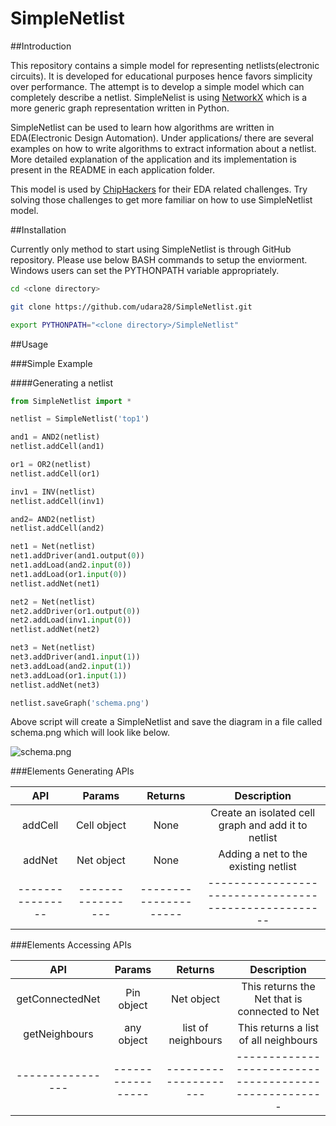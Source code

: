 # SimpleNetlist


##Introduction

This repository contains a simple model for representing netlists(electronic circuits). It is developed for educational purposes hence favors simplicity over performance. The attempt is to develop a simple model which can completely describe a netlist. SimpleNelist is using [NetworkX](https://networkx.github.io/) which is a more generic graph representation written in Python.

SimpleNetlist can be used to learn how algorithms are written in EDA(Electronic Design Automation). Under applications/ there are several examples on how to write algorithms to extract information about a netlist. More detailed explanation of the application and its implementation is present in the README in each application folder.

This model is used by [ChipHackers](https://chiphackers.com) for their EDA related challenges. Try solving those challenges to get more familiar on how to use SimpleNetlist model.


##Installation

Currently only method to start using SimpleNetlist is through GitHub repository. Please use below BASH commands to setup the enviorment. Windows users can set the PYTHONPATH variable appropriately.

```sh
cd <clone directory>

git clone https://github.com/udara28/SimpleNetlist.git

export PYTHONPATH="<clone directory>/SimpleNetlist"
```

##Usage

###Simple Example

####Generating a netlist


```python
from SimpleNetlist import *

netlist = SimpleNetlist('top1')

and1 = AND2(netlist)
netlist.addCell(and1)

or1 = OR2(netlist)
netlist.addCell(or1)

inv1 = INV(netlist)
netlist.addCell(inv1)

and2= AND2(netlist)  
netlist.addCell(and2)

net1 = Net(netlist)
net1.addDriver(and1.output(0))
net1.addLoad(and2.input(0))
net1.addLoad(or1.input(0))
netlist.addNet(net1)

net2 = Net(netlist)
net2.addDriver(or1.output(0))
net2.addLoad(inv1.input(0))
netlist.addNet(net2)

net3 = Net(netlist)
net3.addDriver(and1.input(1))
net3.addLoad(and2.input(1))
net3.addLoad(or1.input(1))
netlist.addNet(net3)

netlist.saveGraph('schema.png')

```

Above script will create a SimpleNetlist and save the diagram in a file called schema.png which will look like below.

![schema.png](https://github.com/udara28/SimpleNetlist/schema.png)


###Elements Generating APIs

|  API           |  Params         |    Returns          |     Description                                     |
|:--------------:|:---------------:|:-------------------:|:---------------------------------------------------:|
| addCell        | Cell object     | None                | Create an isolated cell graph and add it to netlist |
| addNet         | Net object      | None                | Adding a net to the existing netlist                |
|----------------|-----------------|---------------------|-----------------------------------------------------|

###Elements Accessing APIs

|  API           |  Params         |    Returns          |     Description                                     |
|:--------------:|:---------------:|:-------------------:|:---------------------------------------------------:|
| getConnectedNet| Pin object      | Net object          | This returns the Net that is connected to Net       |
| getNeighbours  | any object      | list of neighbours  | This returns a list of all neighbours               |
|----------------|-----------------|---------------------|-----------------------------------------------------|
